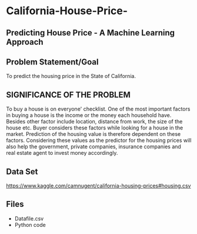 # California-House-Price-

## Predicting House Price - A Machine Learning Approach

## Problem Statement/Goal
To predict the housing price in the State of California.

## SIGNIFICANCE OF THE PROBLEM
To buy a house is on everyone' checklist. One of the most important factors in buying a house is the income or the money each household have. Besides other factor include location, distance from work, the size of the house etc. Buyer considers these factors while looking for a house in the market. Prediction of the housing value is therefore dependent on these factors. Considering these values as the predictor for the housing prices will also help the government, private companies, insurance companies and real estate agent to invest money accordingly.

## Data Set 
https://www.kaggle.com/camnugent/california-housing-prices#housing.csv

## Files
-	Datafile.csv
-	Python code 
